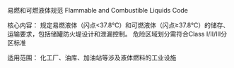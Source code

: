 易燃和可燃液体规范
Flammable and Combustible Liquids Code

核心内容​​：
规定易燃液体（闪点<37.8℃）和可燃液体（闪点≥37.8℃）的储存、运输要求，包括储罐防火堤设计和泄漏控制。
危险区域划分需符合Class I/II/III分区标准



适用范围​​：
化工厂、油库、加油站等涉及液体燃料的工业设施